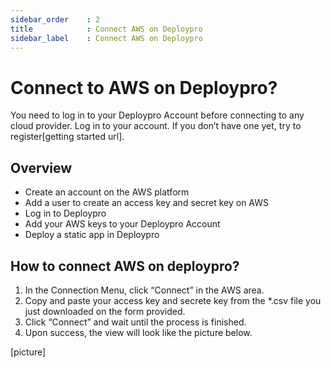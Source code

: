 ```yaml
---
sidebar_order    : 2
title            : Connect AWS on Deploypro
sidebar_label    : Connect AWS on Deploypro
---
```


# Connect to AWS on Deploypro?

You need to log in to your Deploypro Account before connecting to any cloud provider. Log in to your account. If you don’t have one yet, try to register[getting started url].

## Overview
- Create an account on the AWS platform
- Add a user to create an access key and secret key on AWS
- Log in to Deploypro
- Add your AWS keys to your Deploypro Account
- Deploy a static app in Deploypro

## How to connect AWS on deploypro?

1. In the Connection Menu, click “Connect” in the AWS area.
2. Copy and paste your access key and secrete key from the *.csv file you just downloaded on the form provided.
3. Click “Connect” and wait until the process is finished.
4. Upon success, the view will look like the picture below.

[picture]
